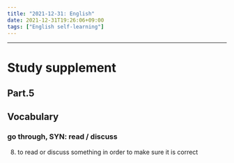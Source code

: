 ```yaml
---
title: "2021-12-31: English"
date: 2021-12-31T19:26:06+09:00
tags: ["English self-learning"]
---
```


---
# Study supplement
## Part.5
## Vocabulary
### go through, SYN: read / discuss
8. to read or discuss something in order to make sure it is correct

